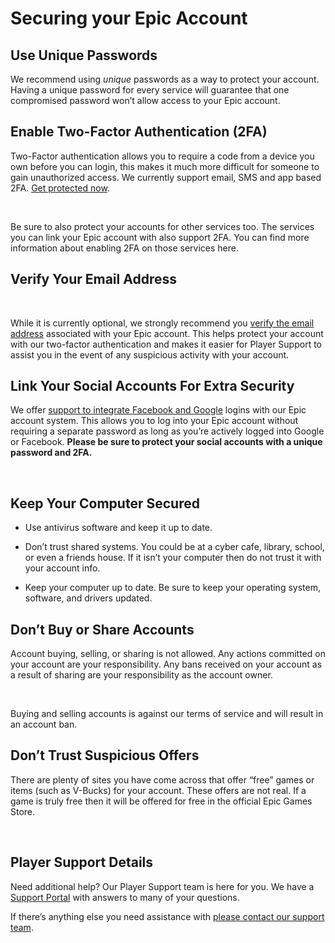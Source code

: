 Securing your Epic Account
==========================

Use Unique Passwords
--------------------

We recommend using _unique_ passwords as a way to protect your account. Having a unique password for every service will guarantee that one compromised password won’t allow access to your Epic account.

Enable Two-Factor Authentication (2FA)
--------------------------------------

Two-Factor authentication allows you to require a code from a device you own before you can login, this makes it much more difficult for someone to gain unauthorized access. We currently support email, SMS and app based 2FA. [Get protected now](https://www.epicgames.com/help/epic-accounts-c74/account-security-c112/twofactor-authentication-and-how-to-enable-it-a3218).

 

Be sure to also protect your accounts for other services too. The services you can link your Epic account with also support 2FA. You can find more information about enabling 2FA on those services here.

Verify Your Email Address
-------------------------

 

While it is currently optional, we strongly recommend you [verify the email address](https://www.epicgames.com/help/epic-accounts-c74/general-support-c79/how-do-i-verify-my-email-address-a3619) associated with your Epic account. This helps protect your account with our two-factor authentication and makes it easier for Player Support to assist you in the event of any suspicious activity with your account.

Link Your Social Accounts For Extra Security
--------------------------------------------

We offer [support to integrate Facebook and Google](https://www.epicgames.com/help/epic-accounts-c74/general-support-c79/how-do-i-sign-in-with-facebook-or-google-a3621) logins with our Epic account system. This allows you to log into your Epic account without requiring a separate password as long as you’re actively logged into Google or Facebook. **Please be sure to protect your social accounts with a unique password and 2FA.**

 

Keep Your Computer Secured
--------------------------

*   Use antivirus software and keep it up to date.
    
*   Don’t trust shared systems. You could be at a cyber cafe, library, school, or even a friends house. If it isn’t your computer then do not trust it with your account info.
    
*   Keep your computer up to date. Be sure to keep your operating system, software, and drivers updated.
    

Don’t Buy or Share Accounts
---------------------------

Account buying, selling, or sharing is not allowed. Any actions committed on your account are your responsibility. Any bans received on your account as a result of sharing are your responsibility as the account owner.

 

Buying and selling accounts is against our terms of service and will result in an account ban.

Don’t Trust Suspicious Offers
-----------------------------

There are plenty of sites you have come across that offer “free” games or items (such as V-Bucks) for your account. These offers are not real. If a game is truly free then it will be offered for free in the official Epic Games Store.

 

Player Support Details
----------------------

Need additional help? Our Player Support team is here for you. We have a [Support Portal](https://www.epicgames.com/help/en-US/) with answers to many of your questions.

  
If there’s anything else you need assistance with [please contact our support team](https://www.epicgames.com/help/en-US/).